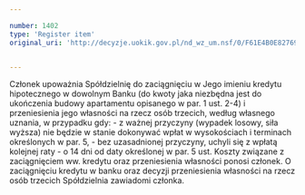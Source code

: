 ```yaml
---

number: 1402
type: 'Register item'
original_uri: 'http://decyzje.uokik.gov.pl/nd_wz_um.nsf/0/F61E4B0E82769FE6C125744700465EDB?OpenDocument'


---
```


Członek upoważnia Spółdzielnię do zaciągnięciu w Jego imieniu kredytu hipotecznego w dowolnym Banku (do kwoty jaka niezbędna jest do ukończenia budowy apartamentu opisanego w par. 1 ust. 2-4) i przeniesienia jego własności na rzecz osób trzecich, według własnego uznania, w przypadku gdy: - z ważnej przyczyny (wypadek losowy, siła wyższa) nie będzie w stanie dokonywać wpłat w wysokościach i terminach określonych w par. 5, - bez uzasadnionej przyczyny, uchyli się z wpłatą kolejnej raty - o 14 dni od daty określonej w par. 5 ust. Koszty związane z zaciągnięciem ww. kredytu oraz przeniesienia własności ponosi członek. O zaciągnięciu kredytu w banku oraz decyzji przeniesienia własności na rzecz osób trzecich Spółdzielnia zawiadomi członka.
